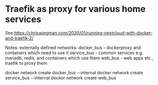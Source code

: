 # Traefik as proxy for various home services

See <https://chriswiegman.com/2020/01/running-nextcloud-with-docker-and-traefik-2/>

Notes: externally defined networks:
docker_bus - dockerproxy and containers which need to use it
service_bus - common services e.g. mariadb, redis, and containers which use them
web_bus - web apps etc., traefik to proxy them

docker network create docker_bus --internal
docker network create service_bus --internal
docker network create web_bus
